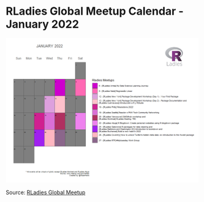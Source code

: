 # RLadies Global Meetup Calendar - January 2022

<img src="rladies_calendar_jan2022.png">

Source: [RLadies Global Meetup](https://www.meetup.com/pt-BR/pro/rladies)
